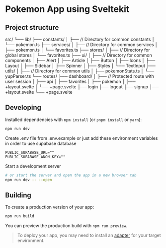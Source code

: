 # Pokemon App using Sveltekit

## Project structure

src/
└── lib/
├── constants/
│ ├── // Directory for common constants
│ └── pokemon.ts
├── services/
│ ├── // Directory for common services
│ ├── pokemon.ts
│ └── favorites.ts
├── stores/
│ ├── // Directory for global stores
│ └── favorites.ts
├── ui/
│ ├── // Directory for common components
│ ├── Alert
│ ├── Article
│ ├── Button
│ ├── Icons
│ ├── Layout
│ ├── Sidebar
│ ├── Spinner
│ ├── Styles
│ └── TextInput
├── utils/
│ ├── // Directory for common utils
│ ├── pokemonStats.ts
│ └── yupParser.ts
└── routes/
├── dashboard/
│ ├── // Protected route with user session
│ ├── api
│ ├── favorites
│ ├── pokemon
│ ├── +layout.svelte
│ └── +page.svelte
├── login
├── logout
├── signup
├── +layout.svelte
└── +page.svelte

## Developing

Installed dependencies with `npm install` (or `pnpm install` or `yarn`):

```bash
npm run dev
```

Create .env file from .env.example or just add these environment variables in order to use supabase database

```
PUBLIC_SUPABASE_URL=""
PUBLIC_SUPABASE_ANON_KEY=""
```

Start a development server

```bash
# or start the server and open the app in a new browser tab
npm run dev -- --open
```

## Building

To create a production version of your app:

```bash
npm run build
```

You can preview the production build with `npm run preview`.

> To deploy your app, you may need to install an [adapter](https://kit.svelte.dev/docs/adapters) for your target environment.
